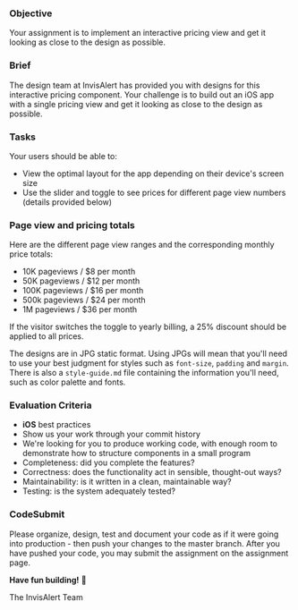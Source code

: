 ### Objective

Your assignment is to implement an interactive pricing view and get it looking as close to the design as possible.

### Brief

The design team at InvisAlert has provided you with designs for this interactive pricing component. Your challenge is to build out an iOS app with a single pricing view and get it looking as close to the design as possible.

### Tasks

Your users should be able to:

-   View the optimal layout for the app depending on their device's screen size
-   Use the slider and toggle to see prices for different page view numbers (details provided below)

### Page view and pricing totals

Here are the different page view ranges and the corresponding monthly price totals:

-   10K pageviews / \$8 per month
-   50K pageviews / \$12 per month
-   100K pageviews / \$16 per month
-   500k pageviews / \$24 per month
-   1M pageviews / \$36 per month

If the visitor switches the toggle to yearly billing, a 25% discount should be applied to all prices.

The designs are in JPG static format. Using JPGs will mean that you'll need to use your best judgment for styles such as `font-size`, `padding` and `margin`. There is also a `style-guide.md` file containing the information you'll need, such as color palette and fonts.

### Evaluation Criteria

-   **iOS** best practices
-   Show us your work through your commit history
-   We're looking for you to produce working code, with enough room to demonstrate how to structure components in a small program
-   Completeness: did you complete the features?
-   Correctness: does the functionality act in sensible, thought-out ways?
-   Maintainability: is it written in a clean, maintainable way?
-   Testing: is the system adequately tested?

### CodeSubmit

Please organize, design, test and document your code as if it were going into production - then push your changes to the master branch. After you have pushed your code, you may submit the assignment on the assignment page.

**Have fun building!** 🚀

The InvisAlert Team